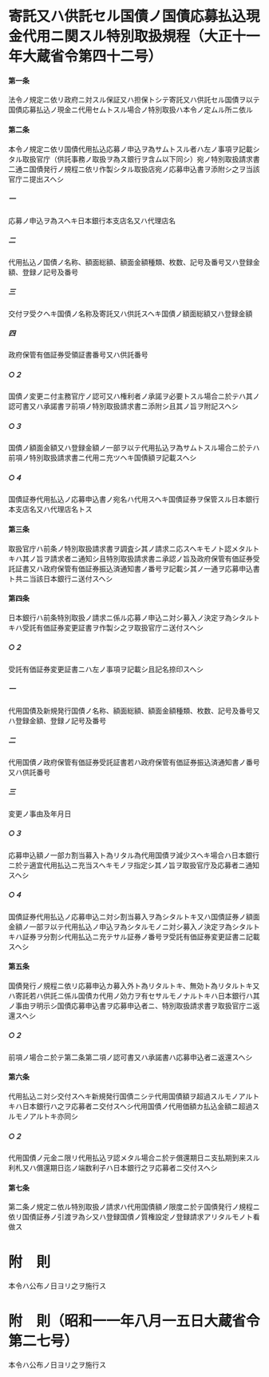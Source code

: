 # 寄託又ハ供託セル国債ノ国債応募払込現金代用ニ関スル特別取扱規程（大正十一年大蔵省令第四十二号）
#### 第一条
法令ノ規定ニ依リ政府ニ対スル保証又ハ担保トシテ寄託又ハ供託セル国債ヲ以テ国債応募払込ノ現金ニ代用セムトスル場合ノ特別取扱ハ本令ノ定ムル所ニ依ル
#### 第二条
本令ノ規定ニ依リ国債代用払込応募ノ申込ヲ為サムトスル者ハ左ノ事項ヲ記載シタル取扱官庁（供託事務ノ取扱ヲ為ス銀行ヲ含ム以下同シ）宛ノ特別取扱請求書二通ニ国債発行ノ規程ニ依リ作製シタル取扱店宛ノ応募申込書ヲ添附シ之ヲ当該官庁ニ提出スヘシ
##### 一
応募ノ申込ヲ為スヘキ日本銀行本支店名又ハ代理店名
##### 二
代用払込ノ国債ノ名称、額面総額、額面金額種類、枚数、記号及番号又ハ登録金額、登録ノ記号及番号
##### 三
交付ヲ受クヘキ国債ノ名称及寄託又ハ供託スヘキ国債ノ額面総額又ハ登録金額
##### 四
政府保管有価証券受領証書番号又ハ供託番号
##### ○２
国債ノ変更ニ付主務官庁ノ認可又ハ権利者ノ承諾ヲ必要トスル場合ニ於テハ其ノ認可書又ハ承諾書ヲ前項ノ特別取扱請求書ニ添附シ且其ノ旨ヲ附記スヘシ
##### ○３
国債ノ額面金額又ハ登録金額ノ一部ヲ以テ代用払込ヲ為サムトスル場合ニ於テハ前項ノ特別取扱請求書ニ代用ニ充ツヘキ国債額ヲ記載スヘシ
##### ○４
国債証券代用払込ノ応募申込書ノ宛名ハ代用スヘキ国債証券ヲ保管スル日本銀行本支店名又ハ代理店名トス
#### 第三条
取扱官庁ハ前条ノ特別取扱請求書ヲ調査シ其ノ請求ニ応スヘキモノト認メタルトキハ其ノ旨ヲ請求者ニ通知シ且特別取扱請求書ニ承認ノ旨及政府保管有価証券受託証書又ハ政府保管有価証券振込済通知書ノ番号ヲ記載シ其ノ一通ヲ応募申込書ト共ニ当該日本銀行ニ送付スヘシ
#### 第四条
日本銀行ハ前条特別取扱ノ請求ニ係ル応募ノ申込ニ対シ募入ノ決定ヲ為シタルトキハ受託有価証券変更証書ヲ作製シ之ヲ取扱官庁ニ送付スヘシ
##### ○２
受託有価証券変更証書ニハ左ノ事項ヲ記載シ且記名捺印スヘシ
##### 一
代用国債及新規発行国債ノ名称、額面総額、額面金額種類、枚数、記号及番号又ハ登録金額、登録ノ記号及番号
##### 二
代用国債ノ政府保管有価証券受託証書若ハ政府保管有価証券振込済通知書ノ番号又ハ供託番号
##### 三
変更ノ事由及年月日
##### ○３
応募申込額ノ一部カ割当募入ト為リタル為代用国債ヲ減少スヘキ場合ハ日本銀行ニ於テ適宜代用払込ニ充当スヘキモノヲ指定シ其ノ旨ヲ取扱官庁及応募者ニ通知スヘシ
##### ○４
国債証券代用払込ノ応募申込ニ対シ割当募入ヲ為シタルトキ又ハ国債証券ノ額面金額ノ一部ヲ以テ代用払込ノ申込ヲ為シタルモノニ対シ募入ノ決定ヲ為シタルトキハ証券ヲ分割シ代用払込ニ充テサル証券ノ番号ヲ受託有価証券変更証書ニ記載スヘシ
#### 第五条
国債発行ノ規程ニ依リ応募申込カ募入外ト為リタルトキ、無効ト為リタルトキ又ハ寄託若ハ供託ニ係ル国債カ代用ノ効力ヲ有セサルモノナルトキハ日本銀行ハ其ノ事由ヲ明示シ国債応募申込書ヲ応募申込者ニ、特別取扱請求書ヲ取扱官庁ニ返還スヘシ
##### ○２
前項ノ場合ニ於テ第二条第二項ノ認可書又ハ承諾書ハ応募申込者ニ返還スヘシ
#### 第六条
代用払込ニ対シ交付スヘキ新規発行国債ニシテ代用国債額ヲ超過スルモノアルトキハ日本銀行ハ之ヲ応募者ニ交付スヘシ代用国債ノ代用価額カ払込金額ニ超過スルモノアルトキ亦同シ
##### ○２
代用国債ノ元金ニ限リ代用払込ヲ認メタル場合ニ於テ償還期日ニ支払期到来スル利札又ハ償還期日迄ノ端数利子ハ日本銀行之ヲ応募者ニ交付スヘシ
#### 第七条
第二条ノ規定ニ依ル特別取扱ノ請求ハ代用国債額ノ限度ニ於テ国債発行ノ規程ニ依リ国債証券ノ引渡ヲ為シ又ハ登録国債ノ質権設定ノ登録請求アリタルモノト看做ス
# 附　則
本令ハ公布ノ日ヨリ之ヲ施行ス
# 附　則（昭和一一年八月一五日大蔵省令第二七号）
本令ハ公布ノ日ヨリ之ヲ施行ス
